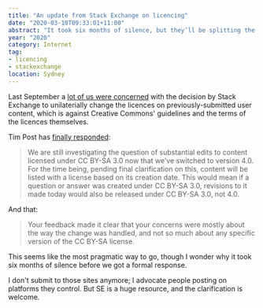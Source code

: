 ```yaml
---
title: "An update from Stack Exchange on licencing"
date: "2020-03-10T09:33:01+11:00"
abstract: "It took six months of silence, but they’ll be splitting the licencing of content based on timelines."
year: "2020"
category: Internet
tag:
- licencing
- stackexchange
location: Sydney
---
```

Last September a [lot of us were concerned](https://rubenerd.com/stack-exchange-changing-licences/) with the decision by Stack Exchange to unilaterially change the licences on previously-submitted user content, which is against Creative Commons' guidelines and the terms of the licences themselves.

Tim Post has [finally responded](https://meta.stackexchange.com/questions/344491/an-update-on-creative-commons-licensing?cb=1)\:

> We are still investigating the question of substantial edits to content licensed under CC BY-SA 3.0 now that we’ve switched to version 4.0. For the time being, pending final clarification on this, content will be listed with a license based on its creation date. This would mean if a question or answer was created under CC BY-SA 3.0, revisions to it made today would also be released under CC BY-SA 3.0, not 4.0.

And that:

> Your feedback made it clear that your concerns were mostly about the way the change was handled, and not so much about any specific version of the CC BY-SA license. 

This seems like the most pragmatic way to go, though I wonder why it took six months of silence before we got a formal response.

I don't submit to those sites anymore; I advocate people posting on platforms they control. But SE is a huge resource, and the clarification is welcome.

